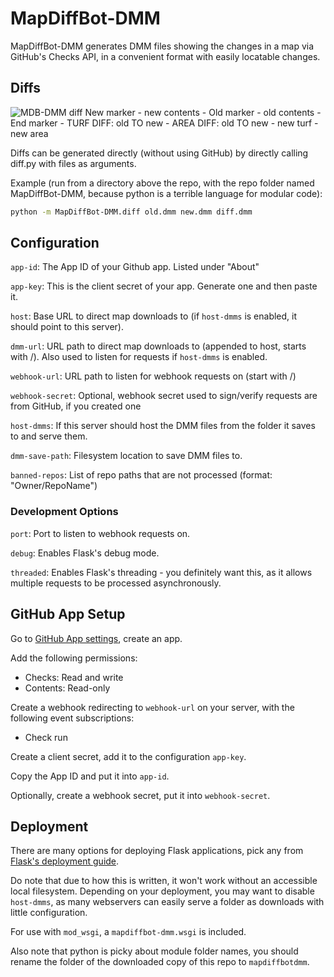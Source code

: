 # MapDiffBot-DMM

MapDiffBot-DMM generates DMM files showing the changes in a map via GitHub's Checks API, in a convenient format with easily locatable changes.

## Diffs

![MDB-DMM diff New marker - new contents - Old marker - old contents - End marker - TURF DIFF: old TO new - AREA DIFF: old TO new - new turf - new area](https://i.imgur.com/YBW6iq9.png)

Diffs can be generated directly (without using GitHub) by directly calling diff.py with files as arguments.

Example (run from a directory above the repo, with the repo folder named MapDiffBot-DMM, because python is a terrible language for modular code):

```sh
python -m MapDiffBot-DMM.diff old.dmm new.dmm diff.dmm
```

## Configuration

`app-id`: The App ID of your Github app. Listed under "About"

`app-key`: This is the client secret of your app. Generate one and then paste it.

`host`: Base URL to direct map downloads to (if `host-dmms` is enabled, it should point to this server).

`dmm-url`: URL path to direct map downloads to (appended to host, starts with /). Also used to listen for requests if `host-dmms` is enabled.

`webhook-url`: URL path to listen for webhook requests on (start with /)

`webhook-secret`: Optional, webhook secret used to sign/verify requests are from GitHub, if you created one

`host-dmms`: If this server should host the DMM files from the folder it saves to and serve them.

`dmm-save-path`: Filesystem location to save DMM files to.

`banned-repos`: List of repo paths that are not processed (format: "Owner/RepoName")

### Development Options

`port`: Port to listen to webhook requests on.

`debug`: Enables Flask's debug mode.

`threaded`: Enables Flask's threading - you definitely want this, as it allows multiple requests to be processed asynchronously.

## GitHub App Setup

Go to [GitHub App settings](https://github.com/settings/apps), create an app.

Add the following permissions:

- Checks: Read and write
- Contents: Read-only

Create a webhook redirecting to `webhook-url` on your server, with the following event subscriptions:

- Check run

Create a client secret, add it to the configuration `app-key`.

Copy the App ID and put it into `app-id`.

Optionally, create a webhook secret, put it into `webhook-secret`.

## Deployment

There are many options for deploying Flask applications, pick any from [Flask's deployment guide](https://flask.palletsprojects.com/en/1.1.x/deploying/#deployment).

Do note that due to how this is written, it won't work without an accessible local filesystem. Depending on your deployment, you may want to disable `host-dmms`, as many webservers can easily serve a folder as downloads with little configuration.

For use with `mod_wsgi`, a `mapdiffbot-dmm.wsgi` is included.

Also note that python is picky about module folder names, you should rename the folder of the downloaded copy of this repo to `mapdiffbotdmm`.

